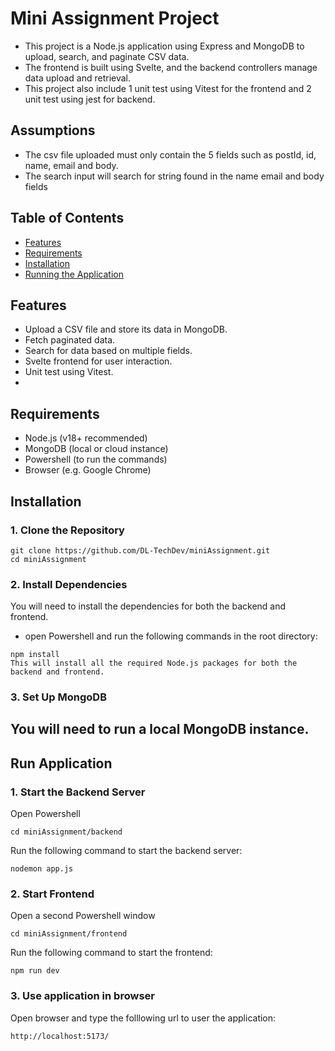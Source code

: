 # Mini Assignment Project
- This project is a Node.js application using Express and MongoDB to upload, search, and paginate CSV data.
- The frontend is built using Svelte, and the backend controllers manage data upload and retrieval.
- This project also include 1 unit test using Vitest for the frontend and 2 unit test using jest for backend.

## Assumptions
- The csv file uploaded must only contain the 5 fields such as postId, id, name, email and body.
- The search input will search for string found in the name email and body fields 

## Table of Contents
- [Features](#features)
- [Requirements](#requirements)
- [Installation](#installation)
- [Running the Application](#run-application)

## Features
- Upload a CSV file and store its data in MongoDB.
- Fetch paginated data.
- Search for data based on multiple fields.
- Svelte frontend for user interaction.
- Unit test using Vitest.
- 
## Requirements
- Node.js (v18+ recommended)
- MongoDB (local or cloud instance)
- Powershell (to run the commands)
- Browser (e.g. Google Chrome)

## Installation
### 1. Clone the Repository
```
git clone https://github.com/DL-TechDev/miniAssignment.git
cd miniAssignment
```

### 2. Install Dependencies
You will need to install the dependencies for both the backend and frontend.
- open Powershell and run the following commands in the root directory:
```
npm install
This will install all the required Node.js packages for both the backend and frontend.
```

### 3. Set Up MongoDB
You will need to run a local MongoDB instance.
--------------------------------------------------------------------
## Run Application

### 1. Start the Backend Server
Open Powershell
```
cd miniAssignment/backend
```
Run the following command to start the backend server:
```
nodemon app.js
```
### 2. Start Frontend
Open a second Powershell window
```
cd miniAssignment/frontend
```
Run the following command to start the frontend:
```
npm run dev
```
### 3. Use application in browser
Open browser and type the folllowing url to user the application:
```
http://localhost:5173/
```
